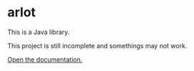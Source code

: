 # arlot
This is a Java library.

This project is still incomplete and somethings may not work.

[Open the documentation.](Documentation/index.html)